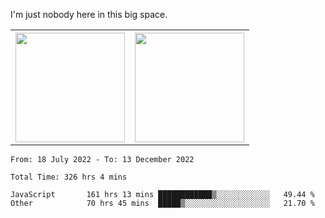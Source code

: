I'm just nobody here in this big space.
<table>
  <tr>
    <th>
        <img height="175em" src="https://github-readme-stats.vercel.app/api/top-langs/?username=introbond&hide=css,html&layout=compact&theme=nord" />
    </th>
    <th><img height="175em" src="https://github-readme-stats.vercel.app/api/?username=introbond&theme=nord&show_icons=true&hide_border=true&&count_private=true&include_all_commits=true" /></th>
  </tr>
</table>

<!--START_SECTION:waka-->

```text
From: 18 July 2022 - To: 13 December 2022

Total Time: 326 hrs 4 mins

JavaScript       161 hrs 13 mins ████████████▒░░░░░░░░░░░░   49.44 %
Other            70 hrs 45 mins  █████▒░░░░░░░░░░░░░░░░░░░   21.70 %
```

<!--END_SECTION:waka-->
